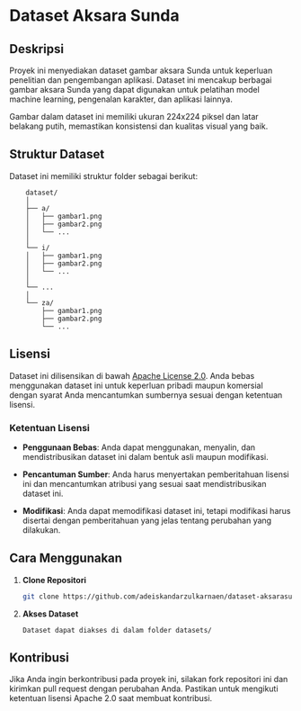# Dataset Aksara Sunda

## Deskripsi

Proyek ini menyediakan dataset gambar aksara Sunda untuk keperluan penelitian dan pengembangan aplikasi. Dataset ini mencakup berbagai gambar aksara Sunda yang dapat digunakan untuk pelatihan model machine learning, pengenalan karakter, dan aplikasi lainnya.

Gambar dalam dataset ini memiliki ukuran 224x224 piksel dan latar belakang putih, memastikan konsistensi dan kualitas visual yang baik.


## Struktur Dataset

Dataset ini memiliki struktur folder sebagai berikut:

```
    dataset/
    │
    ├── a/
    │   ├── gambar1.png
    │   ├── gambar2.png
    │   └── ...
    │
    └── i/
    │   ├── gambar1.png
    │   ├── gambar2.png
    │   └── ...
    │
    └── ...
    │
    └── za/
        ├── gambar1.png
        ├── gambar2.png
        └── ...

```

## Lisensi

Dataset ini dilisensikan di bawah [Apache License 2.0](http://www.apache.org/licenses/LICENSE-2.0). Anda bebas menggunakan dataset ini untuk keperluan pribadi maupun komersial dengan syarat Anda mencantumkan sumbernya sesuai dengan ketentuan lisensi.


### Ketentuan Lisensi

- **Penggunaan Bebas**: Anda dapat menggunakan, menyalin, dan mendistribusikan dataset ini dalam bentuk asli maupun modifikasi.

- **Pencantuman Sumber**: Anda harus menyertakan pemberitahuan lisensi ini dan mencantumkan atribusi yang sesuai saat mendistribusikan dataset ini.

- **Modifikasi**: Anda dapat memodifikasi dataset ini, tetapi modifikasi harus disertai dengan pemberitahuan yang jelas tentang perubahan yang dilakukan.


## Cara Menggunakan

1. **Clone Repositori**

   ```bash
   git clone https://github.com/adeiskandarzulkarnaen/dataset-aksarasunda.git
   ```

2. **Akses Dataset**
   ```
   Dataset dapat diakses di dalam folder datasets/
   ```


## Kontribusi

Jika Anda ingin berkontribusi pada proyek ini, silakan fork repositori ini dan kirimkan pull request dengan perubahan Anda. Pastikan untuk mengikuti ketentuan lisensi Apache 2.0 saat membuat kontribusi.

